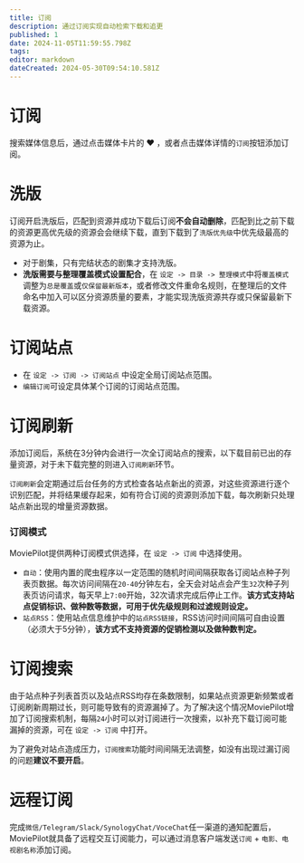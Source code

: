 ```yaml
---
title: 订阅
description: 通过订阅实现自动检索下载和追更
published: 1
date: 2024-11-05T11:59:55.798Z
tags: 
editor: markdown
dateCreated: 2024-05-30T09:54:10.581Z
---
```


# 订阅

搜索媒体信息后，通过点击媒体卡片的 :heart: ，或者点击媒体详情的`订阅`按钮添加订阅。


# 洗版
订阅开启洗版后，匹配到资源并成功下载后订阅**不会自动删除**，匹配到比之前下载的资源更高优先级的资源会会继续下载，直到下载到了`洗版优先级`中优先级最高的资源为止。
- 对于剧集，只有完结状态的剧集才支持洗版。
- **洗版需要与整理覆盖模式设置配合**，在 `设定 -> 目录 -> 整理模式`中将`覆盖模式`调整为`总是覆盖`或`仅保留最新版本`，或者修改文件重命名规则，在整理后的文件命名中加入可以区分资源质量的要素，才能实现洗版资源共存或只保留最新下载资源。

# 订阅站点
- 在 `设定 -> 订阅 -> 订阅站点` 中设定全局订阅站点范围。
- `编辑订阅`可设定具体某个订阅的订阅站点范围。


# 订阅刷新
添加订阅后，系统在3分钟内会进行一次全订阅站点的搜索，以下载目前已出的存量资源，对于未下载完整的则进入`订阅刷新`环节。

`订阅刷新`会定期通过后台任务的方式检查各站点新出的资源，对这些资源进行逐个识别匹配，并将结果缓存起来，如有符合订阅的资源则添加下载，每次刷新只处理站点新出现的增量资源数据。

### 订阅模式

MoviePilot提供两种订阅模式供选择，在 `设定 -> 订阅` 中选择使用。
- `自动`：使用内置的爬虫程序以一定范围的随机时间间隔获取各订阅站点种子列表页数据。每次访问间隔在`20-40`分钟左右，全天会对站点会产生`32`次种子列表页访问请求，每天早上`7:00`开始，32次请求完成后停止工作。**该方式支持站点促销标识、做种数等数据，可用于优先级规则和过滤规则设定。**
- `站点RSS`：使用站点信息维护中的`站点RSS链接`，RSS访问时间间隔可自由设置（必须大于5分钟），**该方式不支持资源的促销检测以及做种数判定。**

# 订阅搜索

由于站点种子列表首页以及站点RSS均存在条数限制，如果站点资源更新频繁或者订阅刷新周期过长，则可能导致有的资源漏掉了。为了解决这个情况MoviePilot增加了订阅搜索机制，每隔`24`小时可以对订阅进行一次搜索，以补充下载订阅可能漏掉的资源，可在 `设定 -> 订阅` 中打开。

为了避免对站点造成压力，`订阅搜索`功能时间间隔无法调整，如没有出现过漏订阅的问题**建议不要开启**。

# 远程订阅

完成`微信/Telegram/Slack/SynologyChat/VoceChat`任一渠道的通知配置后，MoviePilot就具备了远程交互订阅能力，可以通过消息客户端发送`订阅` + `电影、电视剧名称`添加订阅。
